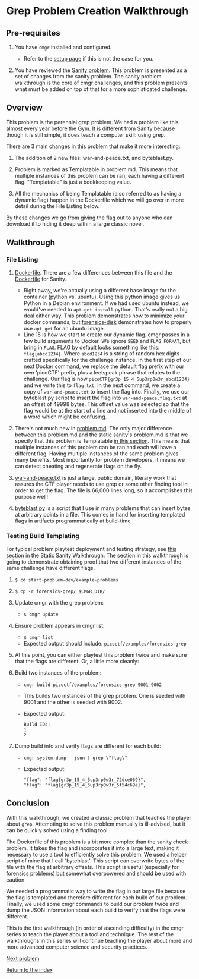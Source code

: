 # Grep Problem Creation Walkthrough

## Pre-requisites

1. You have `cmgr` installed and configured.
    - Refer to the [setup page](/setup-cmgr) if this is not the case for you.

2. You have reviewed the [Sanity
   problem](/example-problems/sanity-static-flag/). This problem is presented as
   a set of changes from the sanity problem. The sanity problem walkthrough is
   the core of cmgr challenges, and this problem presents what must be added on
   top of that for a more sophisticated challenge.

## Overview

This problem is the perennial grep problem. We had a problem like this almost
every year before the Gym. It is different from Sanity because though it is
still simple, it does teach a computer skill: using grep.

There are 3 main changes in this problem that make it more interesting:

1. The addition of 2 new files: war-and-peace.txt, and byteblast.py.

1. Problem is marked as Templatable in problem.md. This means that multiple
   instances of this problem can be ran, each having a different flag.
   "Templatable" is just a bookkeeping value.

1. All the mechanics of being Templatable (also referred to as having a dynamic
   flag) happen in the Dockerfile which we will go over in more detail during
   the File Listing below.

By these changes we go from giving the flag out to anyone who can download it
to hiding it deep within a large classic novel.

## Walkthrough

### File Listing

1. [Dockerfile](/example-problems/forensics-grep/Dockerfile). There are a few
   differences between this file and the
   [Dockerfile](/example-problems/sanity-static-flag/Dockerfile) for Sanity.
   - Right away, we're actually using a different base image for the container
     (python vs. ubuntu). Using this python image gives us Python in a Debian
     environment. If we had used ubuntu instead, we would've needed to `apt-get
     install` python. That's really not a big deal either way. This problem
     demonstrates how to minimize your docker commands, but
     [forensics-disk](/example-problems/forensics-disk/) demonstrates how to
     properly use `apt-get` for an ubuntu image.
   - Line 15 is how we start to create our dynamic flag. cmgr passes in a few
     build arguments to Docker. We ignore `SEED` and `FLAG_FORMAT`, but bring in
     `FLAG`. FLAG by default looks something like this: `flag{abcd1234}`. Where
     `abcd1234` is a string of random hex digits crafted specifically for the
     challenge instance. In the first step of our next Docker command, we
     replace the default flag prefix with our own 'picoCTF' prefix, plus a
     leetspeak phrase that relates to the challenge. Our flag is now
     `picoCTF{gr3p_15_4_5up3rp0w3r_abcd1234}` and we write this to `flag.txt`.
     In the next command, we create a copy of `war-and-peace.txt` to insert the
     flag into. Finally, we use our byteblast.py script to insert the flag into
     `war-and-peace.flag.txt` at an offset of 49998 bytes. This offset value was
     selected so that the flag would be at the start of a line and not inserted
     into the middle of a word which might be confusing.

1. There's not much new in
   [problem.md](/example-problems/forensics-grep/problem.md). The only major
   difference between this problem.md and the static sanity's problem.md is that
   we specify that this problem is Templatable [in this
   section](/example-problems/forensics-grep/problem.md#forensics-grep). This
   means that multiple instances of this problem can be ran and each will have a
   different flag. Having multiple instances of the same problem gives many
   benefits. Most importantly for problem developers, it means we can detect
   cheating and regenerate flags on the fly.

1. [war-and-peace.txt](/example-problems/forensics-grep/war-and-peace.txt) is
   just a large, public domain, literary work that assures the CTF player needs
   to use grep or some other finding tool in order to get the flag. The file is
   66,000 lines long, so it accomplishes this purpose well!

1. [byteblast.py](/example-problems/forensics-grep/byteblast.py) is a script
   that I use in many problems that can insert bytes at arbitrary points in a
   file. This comes in hand for inserting templated flags in artifacts
   programmatically at build-time.

### Testing Build Templating

For typical problem playtest deployment and testing strategy, see
[this section](/example-problems/sanity-static-flag#Deployment) in the Static
Sanity Walkthrough. The section in this walkthrough is going to demonstrate
obtaining proof that two different instances of the same challenge have
different flags.

1. `$ cd start-problem-dev/example-problems`
1. `$ cp -r forensics-grep/ $CMGR_DIR/`
1. Update cmgr with the grep problem:
    - `$ cmgr update`
1. Ensure problem appears in cmgr list:
    - `$ cmgr list`
    - Expected output should include: `picoctf/examples/forensics-grep`
1. At this point, you can either playtest this problem twice and make sure that
   the flags are different. Or, a little more cleanly:
1. Build two instances of the problem:
    - `cmgr build picoctf/examples/forensics-grep 9001 9002`
    - This builds two instances of the grep problem. One is seeded with 9001
      and the other is seeded with 9002.
    - Expected output:

      ```terminal
      Build IDs:
      1
      2
      ```

1. Dump build info and verify flags are different for each build:
    - `cmgr system-dump --json | grep \"flag\"`
    - Expected output:

      ```terminal
      "flag": "flag{gr3p_15_4_5up3rp0w3r_72dce069}",
      "flag": "flag{gr3p_15_4_5up3rp0w3r_5f54c69e}",
      ```

## Conclusion

With this walkthrough, we created a classic problem that teaches the player
about `grep`. Attempting to solve this problem manually is ill-advised, but it
can be quickly solved using a finding tool.

The Dockerfile of this problem is a bit more complex than the sanity check
problem. It takes the flag and incorporates it into a large text, making it
necessary to use a tool to efficiently solve this problem. We used a helper
script of mine that I call 'byteblast'. This script can overwrite bytes of the
file with the flag at arbitrary offsets. This script is useful (especially for
forensics problems) but somewhat overpowered and should be used with caution.

We needed a programmatic way to write the flag in our large file because the
flag is templated and therefore different for each build of our problem.
Finally, we used some cmgr commands to build our problem twice and dump the
JSON information about each build to verify that the flags were different.

This is the first walkthrough (in order of ascending difficulty) in the cmgr
series to teach the player about a tool and technique. The rest of the
walkthroughs in this series will continue teaching the player about more and
more advanced computer science and security practices.

[Next problem](/example-problems/forensics-disk)

[Return to the index](/example-problems#example-problems)
